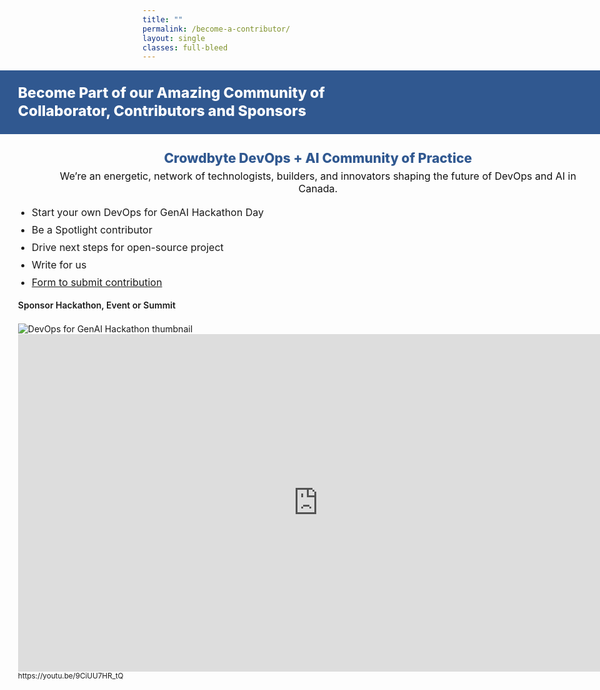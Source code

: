 ```yaml
---
title: ""
permalink: /become-a-contributor/
layout: single
classes: full-bleed
---
```


<!-- ======================= STYLES (scoped to this page) ======================= -->
<style>
  /* Hero: single line on desktop, wraps on small screens */
.bc-hero h1{
  margin: 0;
  font-weight: 800;
  line-height: 1.2;
  text-align: left;
}

@media (min-width: 1024px){
  .bc-hero h1{
    white-space: nowrap;                /* keep it on one line */
    font-size: clamp(16px, 1.6vw, 22px);/* scales with viewport so it fits */
    text-overflow: ellipsis;            /* safety if someone narrows window a lot */
    overflow: hidden;                   /* (pairs with ellipsis) */
  }
}

/* Use full-bleed sections (edge-to-edge with safe side padding) */
.bc-hero, .bc-band{
  margin-left: calc(50% - 50vw);
  margin-right: calc(50% - 50vw);
  width: 100vw;
}

/* ---------- HERO (LEFT-ALIGNED, WRAPS LIKE THE MOCK) ---------- */
.bc-hero{
  background:#305890;
  color:#fff;
  padding: 22px clamp(18px, 3vw, 40px);
}
.bc-hero h1{
  margin: 0;
  font-weight: 800;
  font-size: clamp(20px, 2.4vw, 26px); /* size from the mock */
  line-height: 1.25;
  text-align: left; /* left, not centered */
}

/* ---------- CONTENT BAND ---------- */
.bc-band{
  padding-left: clamp(18px, 3vw, 40px);
  padding-right: clamp(18px, 3vw, 40px);
  padding-top: 10px;
}

/* Subhead (blue, centered) */
.bc-subhead{
  text-align: center;
  font-weight: 800;
  font-size: clamp(18px, 2.2vw, 22px);
  color:#305890;
  margin: 16px auto 6px;
}
.bc-subhead *{ color:inherit !important; background:transparent !important; padding:0 !important; border-radius:0 !important; }

/* Tagline centered, with the same break as the screenshot */
.bc-tagline{
  text-align:center;
  color:#111;
  font-size: 16px;
  margin: 6px 0 10px;
}

/* ---------- TWO COLUMNS: LEFT BIGGER, RIGHT (VIDEO) MEDIUM ---------- */
.bc-row{
  display:grid;
  grid-template-columns: 1.6fr 0.9fr;  /* left bigger, right medium */
  gap: clamp(16px, 2.2vw, 28px);
  align-items:start;
  margin-top: 10px;
}
@media (max-width: 980px){
  .bc-row{ grid-template-columns: 1fr; }
}

/* Left column list */
.bc-list{ margin: 8px 0 0; padding-left: 22px; }
.bc-list li{ margin: 8px 0; font-size: 16px; }

/* Right column video card (medium size with visible thumbnail) */
/* Video box = exact video size, no extra padding/border */
.bc-video{
  width: min(520px, 100%);   /* medium width; change to 500/560 if you prefer */
  justify-self: end;         /* align to the right column edge */
  padding: 0;                /* no padding around the player */
  background: transparent;   /* no background box */
  border: 0;                 /* no border so box = video */
}

/* Responsive 16:9 player that fills the box */
.bc-video iframe{
  display: block;
  width: 100%;
  aspect-ratio: 16 / 9;      /* keeps correct height automatically */
  height: auto;
  border: 0;
}

/* On phones, let it go full width */
@media (max-width: 980px){
  .bc-video{ width: 100%; justify-self: stretch; }
}


/* Footer line */
.bc-footer{ font-weight:600; margin: 18px 0 0; }
</style>

<!-- ======================= PAGE CONTENT ======================= -->

<!-- Full-width hero (left-aligned, wraps like the screenshot) -->
<div class="bc-hero">
  <h1>Become Part of our Amazing Community of<br>
    Collaborator, Contributors and Sponsors</h1>
</div>

<!-- Full-width band for the rest -->
<div class="bc-band">
  <p class="bc-subhead">
    <span>Crowdbyte</span> <span>DevOps + AI</span> Community of Practice
  </p>

  <!-- Force the same line break as the image (Canada on a new line) -->
  <p class="bc-tagline">
    We’re an energetic, network of technologists, builders, and innovators shaping the future of DevOps and AI in<br>
    Canada.
  </p>

  <div class="bc-row">
    <!-- LEFT: bullets (larger column) -->
    <div>
      <ul class="bc-list">
        <li>Start your own DevOps for GenAI Hackathon Day</li>
        <li>Be a Spotlight contributor</li>
        <li>Drive next steps for open-source project</li>
        <li>Write for us</li>
        <li><a href="{{ '/contact/' | relative_url }}">Form to submit contribution</a></li>
      </ul>

  <p class="bc-footer">Sponsor Hackathon, Event or Summit</p>
    </div>
<!-- RIGHT: medium video with visible thumbnail -->
    <div class="bc-video">
      <!-- Thumbnail image (shows first). Click to load player. -->
      <img
        class="thumb"
        src="https://www.youtube.com/watch?v=9CiUU7HR_tQ"
        alt="DevOps for GenAI Hackathon thumbnail"
        loading="lazy"
        onclick="(function(img){ img.style.display='none'; var f=img.nextElementSibling; f.style.display='block'; f.src += '&autoplay=1'; })(this)"
      >
      <!-- YouTube player (revealed on click) -->
      <iframe
        class="play"
        src="https://youtu.be/9CiUU7HR_tQ?si=-Iqjgk14D4O-VpTu"
        title="DevOps for GenAI Hackathon"
        allow="accelerometer; autoplay; clipboard-write; encrypted-media; gyroscope; picture-in-picture; web-share"
        allowfullscreen
      ></iframe>
      <small>https://youtu.be/9CiUU7HR_tQ</small>
    </div>
  </div>
</div>
